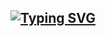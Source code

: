 ## [![Typing SVG](https://readme-typing-svg.herokuapp.com?font=Lemon+milk&color=F7000&lines=Hello...++im+Rafi;Welcome+to+my+profile;Web+developer+Graphic+designer)](https://git.io/typing-svg)



<p style="font-size: 22px;">

